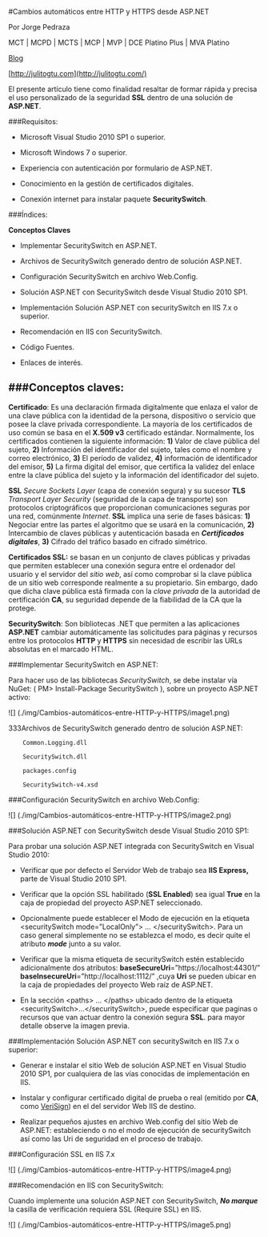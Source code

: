  <properties
	pageTitle="Cambios automáticos entre HTTP y HTTPS desde ASP.NET"
	description="Cambios automáticos entre HTTP y HTTPS desde ASP.NET"
	services="web-dev"
	documentationCenter=""
	authors="andygonusa"
	manager=""
	editor="andygonusa"/>

<tags
	ms.service="web-dev"
	ms.workload="identity"
	ms.tgt_pltfrm="na"
	ms.devlang="na"
	ms.topic="how-to-article"
	ms.date="05/16/2016"
	ms.author="andygonusa"/>

 
 #Cambios automáticos entre HTTP y HTTPS desde ASP.NET
 
 Por Jorge Pedraza
 
 MCT | MCPD | MCTS | MCP | MVP | DCE Platino Plus | MVA Platino

[Blog](http://jorgepedraza.wordpress.com/)

[http://julitogtu.com](http://julitogtu.com/)



El presente artículo tiene como finalidad resaltar de formar rápida y
precisa el uso personalizado de la seguridad **SSL** dentro de una
solución de **ASP.NET**.

###Requisitos:


- Microsoft Visual Studio 2010 SP1 o superior.

- Microsoft Windows 7 o superior.

- Experiencia con autenticación por formulario de ASP.NET.

- Conocimiento en la gestión de certificados digitales.

- Conexión internet para instalar paquete **SecuritySwitch**.

###Índices:


**Conceptos Claves**

- Implementar SecuritySwitch en ASP.NET.

- Archivos de SecuritySwitch generado dentro de solución ASP.NET.

- Configuración SecuritySwitch en archivo Web.Config.

- Solución ASP.NET con SecuritySwitch desde Visual Studio 2010 SP1.

- Implementación Solución ASP.NET con securitySwitch en IIS 7.x
   o superior.

- Recomendación en IIS con SecuritySwitch.

- Código Fuentes.

- Enlaces de interés.

###Conceptos claves:
---------------------

**Certificado**: Es una declaración firmada digitalmente que enlaza el
valor de una clave pública con la identidad de la persona, dispositivo o
servicio que posee la clave privada correspondiente. La mayoría de los
certificados de uso común se basa en el **X.509 v3** certificado
estándar. Normalmente, los certificados contienen la siguiente
información: **1)** Valor de clave pública del sujeto, **2)**
Información del identificador del sujeto, tales como el nombre y correo
electrónico, **3)** El período de validez, **4)** información de
identificador del emisor, **5)** La firma digital del emisor, que
certifica la validez del enlace entre la clave pública del sujeto y la
información del identificador del sujeto.

**SSL** *Secure Sockets Layer* (capa de conexión segura) y su sucesor
**TLS** *Transport Layer Security* (seguridad de la capa de transporte)
son protocolos criptográficos que proporcionan comunicaciones seguras
por una red, comúnmente *Internet*. **SSL** implica una serie de fases
básicas: **1)** Negociar entre las partes el algoritmo que se usará en
la comunicación, **2)** Intercambio de claves públicas y autenticación
basada en ***Certificados digitales***, **3)** Cifrado del tráfico
basado en cifrado simétrico.

**Certificados SSL:** se basan en un conjunto de claves públicas y
privadas que permiten establecer una conexión segura entre el ordenador
del usuario y el servidor del *sitio web*, así como comprobar si la
clave pública de un sitio web corresponde realmente a su propietario.
Sin embargo, dado que dicha clave pública está firmada con la *clave
privada* de la autoridad de certificación **CA**, su seguridad depende
de la fiabilidad de la CA que la protege.

**SecuritySwitch**: Son bibliotecas .NET que permiten a las aplicaciones
**ASP.NET** cambiar automáticamente las solicitudes para páginas y
recursos entre los protocolos **HTTP** y **HTTPS** sin necesidad de
escribir las URLs absolutas en el marcado HTML.

###Implementar SecuritySwitch en ASP.NET:


Para hacer uso de las bibliotecas *SecuritySwitch*, se debe instalar vía
NuGet: ( PM&gt; Install-Package SecuritySwitch ), sobre un proyecto
ASP.NET activo:


![] (./img/Cambios-automáticos-entre-HTTP-y-HTTPS/image1.png)

333Archivos de SecuritySwitch generado dentro de solución ASP.NET:

```
    Common.Logging.dll

    SecuritySwitch.dll

    packages.config

    SecuritySwitch-v4.xsd
```

###Configuración SecuritySwitch en archivo Web.Config:



![] (./img/Cambios-automáticos-entre-HTTP-y-HTTPS/image2.png)

###Solución ASP.NET con SecuritySwitch desde Visual Studio 2010 SP1:


Para probar una solución ASP.NET integrada con SecuritySwitch en Visual
Studio 2010:

- Verificar que por defecto el Servidor Web de trabajo sea **IIS
   Express,** parte de Visual Studio 2010 SP1.

- Verificar que la opción SSL habilitado (**SSL Enabled**) sea igual
   **True** en la caja de propiedad del proyecto ASP.NET seleccionado.

- Opcionalmente puede establecer el Modo de ejecución en la etiqueta
    &lt;securitySwitch mode=”LocalOnly”&gt; … &lt;/securitySwitch&gt;.
    Para un caso general simplemente no se establezca el modo, es decir
    quite el atributo ***mode*** junto a su valor.

- Verificar que la misma etiqueta de securitySwitch estén establecido
    adicionalmente dos atributos:
    **baseSecureUri**=”https://localhost:44301/”
    **baseInsecureUri**=”http://localhost:1112/” ,cuya **Uri** se pueden
    ubicar en la caja de propiedades del proyecto Web raíz de ASP.NET.

- En la sección &lt;paths&gt; … &lt;/paths&gt; ubicado dentro de la
    etiqueta &lt;securitySwitch&gt;…&lt;/securitySwitch&gt;, puede
    especificar que paginas o recursos que van actuar dentro la conexión
    segura **SSL**. para mayor detalle observe la imagen previa.

###Implementación Solución ASP.NET con securitySwitch en IIS 7.x o superior:


- Generar e instalar el sitio Web de solución ASP.NET en Visual Studio
    2010 SP1, por cualquiera de las vías conocidas de implementación
    en IIS.

- Instalar y configurar certificado digital de prueba o real (emitido
    por **CA**, como [VeriSign](http://www.verisign.es/)) en el del
    servidor Web IIS de destino.

- Realizar pequeños ajustes en archivo Web.config del sitio Web de
    ASP.NET: estableciendo o no el modo de ejecución de securitySwitch
    así como las Uri de seguridad en el proceso de trabajo.

###Configuración SSL en IIS 7.x



![] (./img/Cambios-automáticos-entre-HTTP-y-HTTPS/image4.png)

###Recomendación en IIS con SecuritySwitch:


Cuando implemente una solución ASP.NET con SecuritySwitch, ***No
marque*** la casilla de verificación requiera SSL (Require SSL) en IIS.


![] (./img/Cambios-automáticos-entre-HTTP-y-HTTPS/image5.png)


